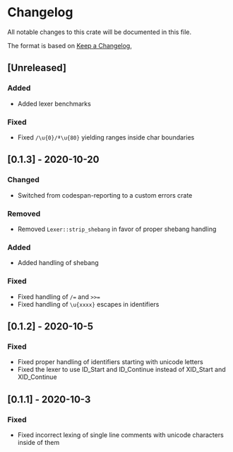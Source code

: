 # Changelog

All notable changes to this crate will be documented in this file.

The format is based on [Keep a Changelog](https://keepachangelog.com/en/1.0.0/),

## [Unreleased]

### Added

- Added lexer benchmarks

### Fixed

- Fixed `/\u{0}/ª\u{80}` yielding ranges inside char boundaries

## [0.1.3] - 2020-10-20

### Changed

- Switched from codespan-reporting to a custom errors crate

### Removed

- Removed `Lexer::strip_shebang` in favor of proper shebang handling

### Added

- Added handling of shebang

### Fixed

- Fixed handling of `/=` and `>>=`
- Fixed handling of `\u{xxxx}` escapes in identifiers

## [0.1.2] - 2020-10-5

### Fixed

- Fixed proper handling of identifiers starting with unicode letters
- Fixed the lexer to use ID_Start and ID_Continue instead of XID_Start and XID_Continue

## [0.1.1] - 2020-10-3

### Fixed

- Fixed incorrect lexing of single line comments with unicode characters inside of them
